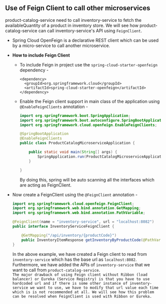 ## Use of Feign Client to call other microservices
product-catalog-service need to call inventory-service to fetch the availableQuantity of a product in inventory store. We will see how product-catalog-service can call inventory-service's API using `FeignClient`.
* Spring Cloud OpenFeign is a declarative REST client which can be used by a micro-service to call another microservice.
* **How to include Feign Client**
  * To include Feign in project use the `spring-cloud-starter-openfeign` dependency -
  
    ```
    <dependency>
      <groupId>org.springframework.cloud</groupId>
      <artifactId>spring-cloud-starter-openfeign</artifactId>
    </dependency>
    ```
  * Enable the Feign client support in main class of the application using `@EnableFeignClients` annotation -
    ```java
    import org.springframework.boot.SpringApplication;
    import org.springframework.boot.autoconfigure.SpringBootApplication;
    import org.springframework.cloud.openfeign.EnableFeignClients;

    @SpringBootApplication
    @EnableFeignClients
    public class ProductCatalogMicroserviceApplication {

	    public static void main(String[] args) {
		    SpringApplication.run(ProductCatalogMicroserviceApplication.class, args);
	    }

    }
    ```
    By doing this, spring will be auto scanning all the interfaces which are acting as FeignClient.
* Now create a FeignClient using the `@FeignClient` annotation -

    ```java
    import org.springframework.cloud.openfeign.FeignClient;
    import org.springframework.web.bind.annotation.GetMapping;
    import org.springframework.web.bind.annotation.PathVariable;

    @FeignClient(name = "inventory-service", url = "localhost:8082")
    public interface InventoryServiceFeignClient {

	    @GetMapping("/api/inventory/{productCode}")
	    public InventoryItemResponse getInventoryByProductCode(@PathVariable("productCode") String productCode);
    }
    ```
    In the above example, we have created a Feign client to read from `inventory-service` which has the base url as `localhost:8082`. Furthermore, we have added the APIs of `inventory-service` that we want to call from `product-catalog-service`.\
    `The major drawback of using Feign client without Ribbon (load balancer) or Eureka (Service Registry) is that you have to use hardcoded url and if there is some other instance of inventory-service we want to use, we have to modify that url value each time which is is not recommended at all. We will see how this problem can be resolved when FeignClient is used with Ribbon or Eureka.`
    
